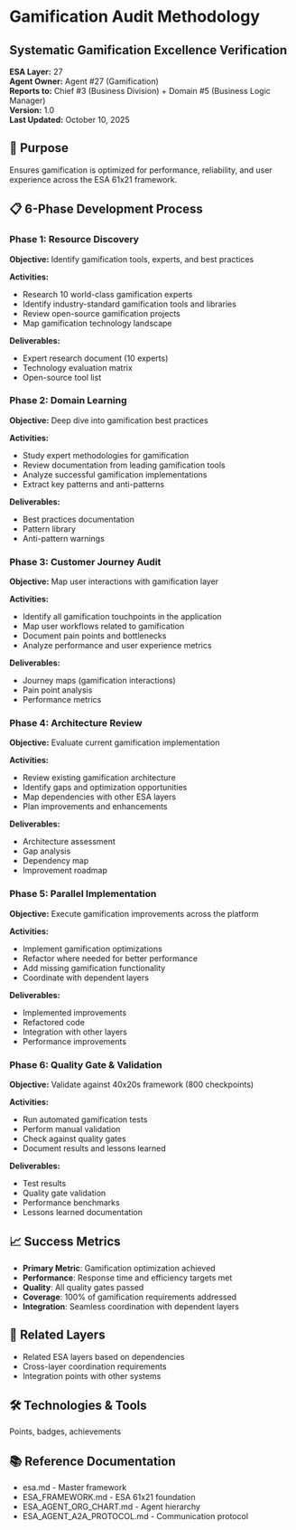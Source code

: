 # Gamification Audit Methodology
## Systematic Gamification Excellence Verification

**ESA Layer:** 27  
**Agent Owner:** Agent #27 (Gamification)  
**Reports to:** Chief #3 (Business Division) + Domain #5 (Business Logic Manager)  
**Version:** 1.0  
**Last Updated:** October 10, 2025

## 🎯 Purpose
Ensures gamification is optimized for performance, reliability, and user experience across the ESA 61x21 framework.

## 📋 6-Phase Development Process

### Phase 1: Resource Discovery
**Objective:** Identify gamification tools, experts, and best practices

**Activities:**
- Research 10 world-class gamification experts
- Identify industry-standard gamification tools and libraries
- Review open-source gamification projects
- Map gamification technology landscape

**Deliverables:**
- Expert research document (10 experts)
- Technology evaluation matrix
- Open-source tool list

### Phase 2: Domain Learning
**Objective:** Deep dive into gamification best practices

**Activities:**
- Study expert methodologies for gamification
- Review documentation from leading gamification tools
- Analyze successful gamification implementations
- Extract key patterns and anti-patterns

**Deliverables:**
- Best practices documentation
- Pattern library
- Anti-pattern warnings

### Phase 3: Customer Journey Audit
**Objective:** Map user interactions with gamification layer

**Activities:**
- Identify all gamification touchpoints in the application
- Map user workflows related to gamification
- Document pain points and bottlenecks
- Analyze performance and user experience metrics

**Deliverables:**
- Journey maps (gamification interactions)
- Pain point analysis
- Performance metrics

### Phase 4: Architecture Review
**Objective:** Evaluate current gamification implementation

**Activities:**
- Review existing gamification architecture
- Identify gaps and optimization opportunities
- Map dependencies with other ESA layers
- Plan improvements and enhancements

**Deliverables:**
- Architecture assessment
- Gap analysis
- Dependency map
- Improvement roadmap

### Phase 5: Parallel Implementation
**Objective:** Execute gamification improvements across the platform

**Activities:**
- Implement gamification optimizations
- Refactor where needed for better performance
- Add missing gamification functionality
- Coordinate with dependent layers

**Deliverables:**
- Implemented improvements
- Refactored code
- Integration with other layers
- Performance improvements

### Phase 6: Quality Gate & Validation
**Objective:** Validate against 40x20s framework (800 checkpoints)

**Activities:**
- Run automated gamification tests
- Perform manual validation
- Check against quality gates
- Document results and lessons learned

**Deliverables:**
- Test results
- Quality gate validation
- Performance benchmarks
- Lessons learned documentation

## 📈 Success Metrics
- **Primary Metric**: Gamification optimization achieved
- **Performance**: Response time and efficiency targets met
- **Quality**: All quality gates passed
- **Coverage**: 100% of gamification requirements addressed
- **Integration**: Seamless coordination with dependent layers

## 🔗 Related Layers
- Related ESA layers based on dependencies
- Cross-layer coordination requirements
- Integration points with other systems

## 🛠️ Technologies & Tools
Points, badges, achievements

## 📚 Reference Documentation
- esa.md - Master framework
- ESA_FRAMEWORK.md - ESA 61x21 foundation
- ESA_AGENT_ORG_CHART.md - Agent hierarchy
- ESA_AGENT_A2A_PROTOCOL.md - Communication protocol
